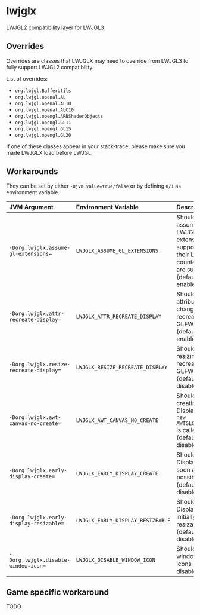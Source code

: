 # lwjglx
LWJGL2 compatibility layer for LWJGL3

## Overrides

Overrides are classes that LWJGLX may need to override from LWJGL3 to fully support LWJGL2 compatibility.

List of overrides:
- `org.lwjgl.BufferUtils`
- `org.lwjgl.openal.AL`
- `org.lwjgl.openal.AL10`
- `org.lwjgl.openal.ALC10`
- `org.lwjgl.opengl.ARBShaderObjects`
- `org.lwjgl.opengl.GL11`
- `org.lwjgl.opengl.GL15`
- `org.lwjgl.opengl.GL20`

If one of these classes appear in your stack-trace, please make sure you made LWJGLX load before LWJGL.

## Workarounds

They can be set by either `-Djvm.value=true/false` or by defining `0/1` as environment variable.

| JVM Argument                               | Environment Variable               | Description  |
| :----------------------------------------- | :--------------------------------- | :----------- |
| `-Dorg.lwjglx.assume-gl-extensions=`       | `LWJGLX_ASSUME_GL_EXTENSIONS`      | Should assume some LWJGL2 extension support if their LWJGL3 counterpart are supported (default enabled)
| `-Dorg.lwjglx.attr-recreate-display=`      | `LWJGLX_ATTR_RECREATE_DISPLAY`     | Should attribute change recreate GLFW display (default enabled)
| `-Dorg.lwjglx.resize-recreate-display=`    | `LWJGLX_RESIZE_RECREATE_DISPLAY`   | Should resizing recreate GLFW display (default disabled)
| `-Dorg.lwjglx.awt-canvas-no-create=`       | `LWJGLX_AWT_CANVAS_NO_CREATE`      | Should avoid creating Display when `new AWTGLCanvas()` is called. (default disabled)
| `-Dorg.lwjglx.early-display-create=`       | `LWJGLX_EARLY_DISPLAY_CREATE`      | Should create Display as soon as possible (default disabled)
| `-Dorg.lwjglx.early-display-resizable=`    | `LWJGLX_EARLY_DISPLAY_RESIZEABLE`  | Should Display be initially resizable (default disabled)
| `-Dorg.lwjglx.disable-window-icon=`        | `LWJGLX_DISABLE_WINDOW_ICON`       | Should ignore windows icons (default disabled)


## Game specific workaround

TODO

